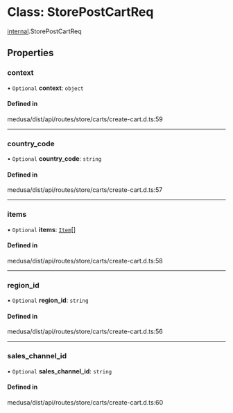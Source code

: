 # Class: StorePostCartReq

[internal](../modules/internal-30.md).StorePostCartReq

## Properties

### context

• `Optional` **context**: `object`

#### Defined in

medusa/dist/api/routes/store/carts/create-cart.d.ts:59

___

### country\_code

• `Optional` **country\_code**: `string`

#### Defined in

medusa/dist/api/routes/store/carts/create-cart.d.ts:57

___

### items

• `Optional` **items**: [`Item`](internal-30.Item.md)[]

#### Defined in

medusa/dist/api/routes/store/carts/create-cart.d.ts:58

___

### region\_id

• `Optional` **region\_id**: `string`

#### Defined in

medusa/dist/api/routes/store/carts/create-cart.d.ts:56

___

### sales\_channel\_id

• `Optional` **sales\_channel\_id**: `string`

#### Defined in

medusa/dist/api/routes/store/carts/create-cart.d.ts:60
